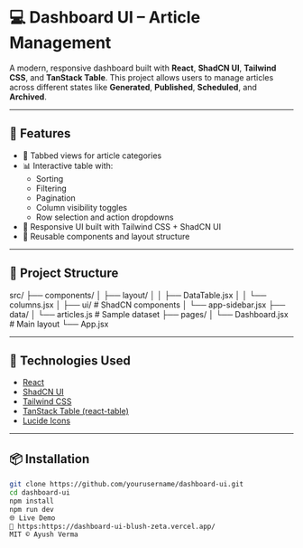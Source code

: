 # 💻 Dashboard UI – Article Management

A modern, responsive dashboard built with **React**, **ShadCN UI**, **Tailwind CSS**, and **TanStack Table**. This project allows users to manage articles across different states like **Generated**, **Published**, **Scheduled**, and **Archived**.

---

## 🚀 Features

- 📂 Tabbed views for article categories
- 📊 Interactive table with:
  - Sorting
  - Filtering
  - Pagination
  - Column visibility toggles
  - Row selection and action dropdowns
- 🎨 Responsive UI built with Tailwind CSS + ShadCN UI
- 🔄 Reusable components and layout structure

---

## 📁 Project Structure
src/
├── components/
│ ├── layout/
│ │ ├── DataTable.jsx
│ │ └── columns.jsx
│ ├── ui/ # ShadCN components
│ └── app-sidebar.jsx
├── data/
│ └── articles.js # Sample dataset
├── pages/
│ └── Dashboard.jsx # Main layout
└── App.jsx

---

## 🧪 Technologies Used

- [React](https://reactjs.org/)
- [ShadCN UI](https://ui.shadcn.com/)
- [Tailwind CSS](https://tailwindcss.com/)
- [TanStack Table (react-table)](https://tanstack.com/table/v8)
- [Lucide Icons](https://lucide.dev/)

---

## 📦 Installation

```bash
git clone https://github.com/yourusername/dashboard-ui.git
cd dashboard-ui
npm install
npm run dev
🌐 Live Demo
🔗 https:https://dashboard-ui-blush-zeta.vercel.app/
MIT © Ayush Verma




